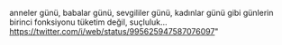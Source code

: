 anneler günü, babalar günü, sevgililer günü, kadınlar günü gibi günlerin birinci fonksiyonu tüketim değil, suçluluk… https://twitter.com/i/web/status/995625947587076097"
